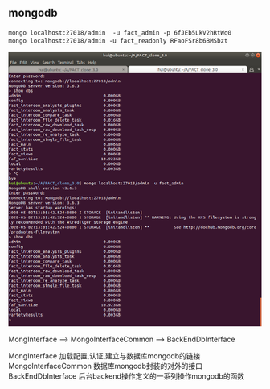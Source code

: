 ## mongodb

```shell
mongo localhost:27018/admin  -u fact_admin -p 6fJEb5LkV2hRtWq0
mongo localhost:27018/admin -u fact_readonly RFaoFSr8b6BMSbzt
```
![](./Screenshot%20from%202020-05-02%2015-45-42.png)


MongInterface --> MongoInterfaceCommon --> BackEndDbInterface 

MongInterface 加载配置,认证,建立与数据库mongodb的链接
MongoInterfaceCommon 数据库mongodb封装的对外的接口
BackEndDbInterface 后台backend操作定义的一系列操作mongodb的函数

